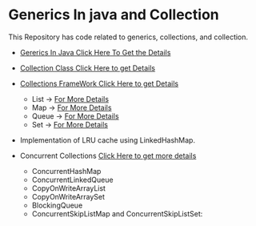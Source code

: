 # Generics In java and Collection 
This Repository has code related to generics, collections, and collection.


- [Gererics In Java Click Here To Get the Details](https://github.com/AmandeepTomar/GenericsInjava/blob/master/src/javagenerics/Generics.md)

- [Collection Class Click Here to get Details](https://github.com/AmandeepTomar/GenericsInjava/blob/master/src/collectionsframeworks/collectionsclass/Collections-class-ReadMe.md)

- [Collections FrameWork Click Here to get Details](https://github.com/AmandeepTomar/GenericsInjava/edit/master/src/collectionsframeworks/collections-readme.md)
  - List -> [For More Details](https://github.com/AmandeepTomar/GenericsInjava/blob/master/src/collectionsframeworks/list/list-readme.md)
  - Map -> [For More Details](https://github.com/AmandeepTomar/GenericsInjava/blob/master/src/collectionsframeworks/maps/maps-readme.md)
  - Queue -> [For More Details](https://github.com/AmandeepTomar/GenericsInjava/blob/master/src/collectionsframeworks/queue/queue-readme.md)
  - Set -> [For More Details](https://github.com/AmandeepTomar/GenericsInjava/blob/master/src/collectionsframeworks/set/Set-Readme.md)

- Implementation of LRU cache using LinkedHashMap.

- Concurrent Collections [Click Here to get more details](https://github.com/AmandeepTomar/GenericsInjava/blob/master/src/collectionsframeworks/concurrentcollection/ConcurrentCollection-ReadMe.md)

    - ConcurrentHashMap
    - ConcurrentLinkedQueue
    - CopyOnWriteArrayList
    - CopyOnWriteArraySet
    - BlockingQueue
    - ConcurrentSkipListMap and ConcurrentSkipListSet:
 



